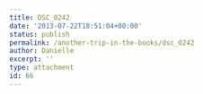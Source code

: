 ```yaml
---
title: DSC_0242
date: '2013-07-22T18:51:04+00:00'
status: publish
permalink: /another-trip-in-the-books/dsc_0242
author: Danielle
excerpt: ''
type: attachment
id: 66
---
```

<!DOCTYPE html PUBLIC "-//W3C//DTD HTML 4.0 Transitional//EN" "http://www.w3.org/TR/REC-html40/loose.dtd">
<?xml encoding="UTF-8">
